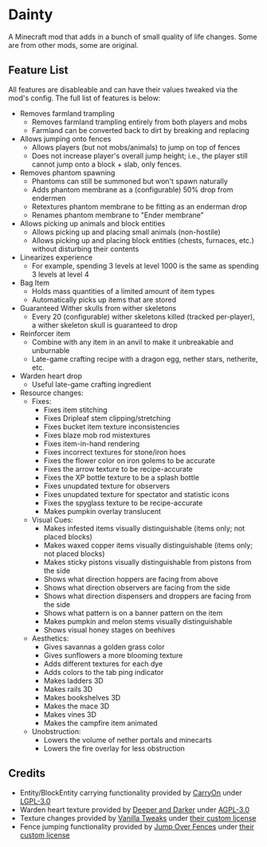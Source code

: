 # Dainty

A Minecraft mod that adds in a bunch of small quality of life changes. Some are from other mods, some are original.

## Feature List

All features are disableable and can have their values tweaked via the mod's config. The full list of features is below:

- Removes farmland trampling
	- Removes farmland trampling entirely from both players and mobs
	- Farmland can be converted back to dirt by breaking and replacing
- Allows jumping onto fences
	- Allows players (but not mobs/animals) to jump on top of fences
	- Does not increase player's overall jump height; i.e., the player still cannot jump onto a block + slab, only fences.
- Removes phantom spawning
	- Phantoms can still be summoned but won't spawn naturally
	- Adds phantom membrane as a (configurable) 50% drop from endermen
	- Retextures phantom membrane to be fitting as an enderman drop
	- Renames phantom membrane to "Ender membrane"
- Allows picking up animals and block entities
	- Allows picking up and placing small animals (non-hostile)
	- Allows picking up and placing block entities (chests, furnaces, etc.) without disturbing their contents
- Linearizes experience
	- For example, spending 3 levels at level 1000 is the same as spending 3 levels at level 4
- Bag Item
	- Holds mass quantities of a limited amount of item types
	- Automatically picks up items that are stored
- Guaranteed Wither skulls from wither skeletons
	- Every 20 (configurable) wither skeletons killed (tracked per-player), a wither skeleton skull is guaranteed to drop
- Reinforcer item
	- Combine with any item in an anvil to make it unbreakable and unburnable
	- Late-game crafting recipe with a dragon egg, nether stars, netherite, etc.
- Warden heart drop
	- Useful late-game crafting ingredient
- Resource changes:
	- Fixes:
		- Fixes item stitching
		- Fixes Dripleaf stem clipping/stretching
		- Fixes bucket item texture inconsistencies
		- Fixes blaze mob rod mistextures
		- Fixes item-in-hand rendering
		- Fixes incorrect textures for stone/iron hoes
		- Fixes the flower color on iron golems to be accurate
		- Fixes the arrow texture to be recipe-accurate
		- Fixes the XP bottle texture to be a splash bottle
		- Fixes unupdated texture for observers
		- Fixes unupdated texture for spectator and statistic icons
		- Fixes the spyglass texture to be recipe-accurate
		- Makes pumpkin overlay translucent
	- Visual Cues:
		- Makes infested items visually distinguishable (items only; not placed blocks)
		- Makes waxed copper items visually distinguishable (items only; not placed blocks)
		- Makes sticky pistons visually distinguishable from pistons from the side
		- Shows what direction hoppers are facing from above
		- Shows what direction observers are facing from the side
		- Shows what direction dispensers and droppers are facing from the side
		- Shows what pattern is on a banner pattern on the item
		- Makes pumpkin and melon stems visually distinguishable
		- Shows visual honey stages on beehives
	- Aesthetics:
		- Gives savannas a golden grass color
		- Gives sunflowers a more blooming texture
		- Adds different textures for each dye
		- Adds colors to the tab ping indicator
		- Makes ladders 3D
		- Makes rails 3D
		- Makes bookshelves 3D
		- Makes the mace 3D
		- Makes vines 3D
    	- Makes the campfire item animated
	- Unobstruction:
		- Lowers the volume of nether portals and minecarts
		- Lowers the fire overlay for less obstruction

## Credits

- Entity/BlockEntity carrying functionality provided by [CarryOn](https://github.com/Tschipp/CarryOn/tree/1.21) under [LGPL-3.0](https://www.gnu.org/licenses/lgpl-3.0.en.html)
- Warden heart texture provided by [Deeper and Darker](https://github.com/KyaniteMods/DeeperAndDarker/tree/neoforge-1.21) under [AGPL-3.0](https://www.gnu.org/licenses/agpl-3.0.en.html)
- Texture changes provided by [Vanilla Tweaks](https://vanillatweaks.net/) under [their custom license](https://vanillatweaks.net/terms/)
- Fence jumping functionality provided by [Jump Over Fences](https://gitlab.com/kreezxil/jump-over-fences/) under [their custom license](https://gitlab.com/kreezxil/jump-over-fences/-/blob/1.16.4/README.md?ref_type=heads&plain=1#L13)